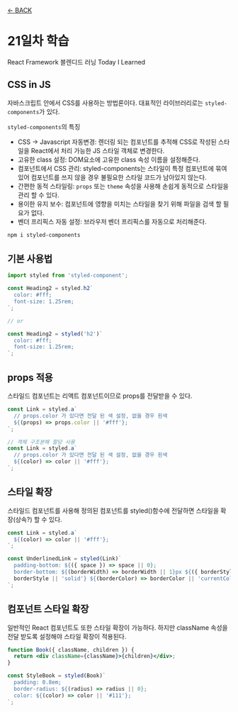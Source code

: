 [← BACK](./README.md)

# 21일차 학습

React Framework 블렌디드 러닝 Today I Learned

## CSS in JS

자바스크립트 안에서 CSS를 사용하는 방법론이다. 대표적인 라이브러리로는 `styled-components`가 있다.

`styled-components`의 특징

- CSS → Javascript 자동변경: 렌더링 되는 컴포넌트를 추적해 CSS로 작성된 스타일을 React에서 처리 가능한 JS 스타일 객체로 변경한다.
- 고유한 class 설정: DOM요소에 고유한 class 속성 이름을 설정해준다.
- 컴포넌트에서 CSS 관리: styled-components는 스타일이 특정 컴포넌트에 묶여있어 컴포넌트를 쓰지 않을 경우 불필요한 스타일 코드가 남아있지 않는다.
- 간편한 동적 스타일링: `props` 또는 `theme` 속성을 사용해 손쉽게 동적으로 스타일을 관리 할 수 있다.
- 용이한 유지 보수: 컴포넌트에 영향을 미치는 스타일을 찾기 위해 파일을 검색 할 필요가 없다.
- 벤더 프리픽스 자동 설정: 브라우저 벤더 프리픽스를 자동으로 처리해준다.

```zsh
npm i styled-components
```

## 기본 사용법

```jsx
import styled from 'styled-component';

const Heading2 = styled.h2`
  color: #fff;
  font-size: 1.25rem;
`;

// or

const Heading2 = styled('h2')`
  color: #fff;
  font-size: 1.25rem;
`;
```

## props 적용

스타일드 컴포넌트는 리액트 컴포넌트이므로 props를 전달받을 수 있다.

```jsx
const Link = styled.a`
  // props.color 가 있다면 전달 된 색 설정, 없을 경우 흰색
  ${(props) => props.color || '#fff'};
`;

// 객체 구조분해 할당 사용
const Link = styled.a`
  // props.color 가 있다면 전달 된 색 설정, 없을 경우 흰색
  ${(color) => color || '#fff'};
`;
```

## 스타일 확장

스타일드 컴포넌트를 사용해 정의된 컴포넌트를 styled()함수에 전달하면 스타일을 확장(상속?) 할 수 있다.

```jsx
const Link = styled.a`
  ${(color) => color || '#fff'};
`;

const UnderlinedLink = styled(Link)`
  padding-bottom: ${({ space }) => space || 0};
  border-bottom: ${(borderWidth) => borderWidth || 1}px ${({ borderStyle }) =>
  borderStyle || 'solid'} ${(borderColor) => borderColor || 'currentColor'}}
`;
```

## 컴포넌트 스타일 확장

일반적인 React 컴포넌트도 또한 스타일 확장이 가능하다. 하지만 className 속성을 전달 받도록 설정해야 스타일 확장이 적용된다.

```jsx
function Book({ className, children }) {
  return <div className={className}>{children}</div>;
}

const StyleBook = styled(Book)`
  padding: 0.8em;
  border-radius: ${(radius) => radius || 0};
  color: ${(color) => color || '#111'};
`;
```
